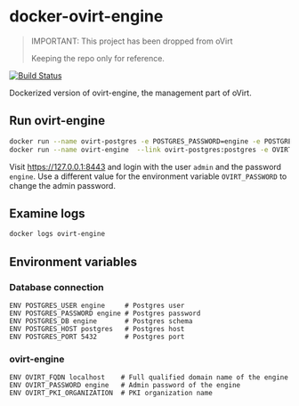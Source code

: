 # docker-ovirt-engine

> IMPORTANT: This project has been dropped from oVirt
>
> Keeping the repo only for reference.

[![Build Status](https://travis-ci.org/ovirt/ovirt-container-engine.svg?branch=master)](https://travis-ci.org/ovirt/ovirt-container-engine)

Dockerized version of ovirt-engine, the management part of oVirt.

## Run ovirt-engine

```bash
docker run --name ovirt-postgres -e POSTGRES_PASSWORD=engine -e POSTGRES_USER=engine -e POSTGRES_DB=engine -d rmohr/ovirt-postgres
docker run --name ovirt-engine  --link ovirt-postgres:postgres -e OVIRT_PASSWORD=engine -p 8443:8443 -d rmohr/ovirt-engine

```
Visit https://127.0.0.1:8443 and login with the user `admin` and the password
`engine`. Use a different value for the environment variable `OVIRT_PASSWORD`
to change the admin password.

## Examine logs

```bash
docker logs ovirt-engine
```

## Environment variables

### Database connection
```
ENV POSTGRES_USER engine     # Postgres user
ENV POSTGRES_PASSWORD engine # Postgres password
ENV POSTGRES_DB engine       # Postgres schema
ENV POSTGRES_HOST postgres   # Postgres host
ENV POSTGRES_PORT 5432       # Postgres port
```

### ovirt-engine
```
ENV OVIRT_FQDN localhost    # Full qualified domain name of the engine
ENV OVIRT_PASSWORD engine   # Admin password of the engine
ENV OVIRT_PKI_ORGANIZATION  # PKI organization name
```
